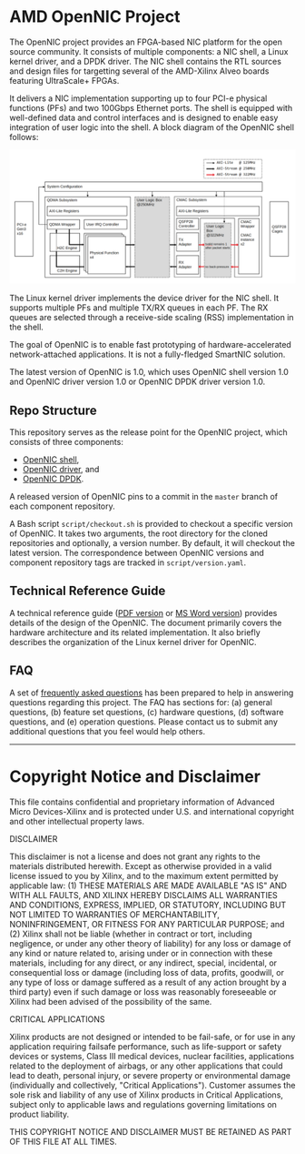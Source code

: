 # AMD OpenNIC Project

The OpenNIC project provides an FPGA-based NIC platform for the open source
community.  It consists of multiple components: a NIC shell, a Linux kernel
driver, and a DPDK driver.  The NIC shell contains the RTL sources and design 
files for targetting several of the AMD-Xilinx Alveo boards featuring UltraScale+ FPGAs.  

It delivers a NIC implementation supporting up to four PCI-e physical functions (PFs) and two 100Gbps Ethernet
ports.  The shell is equipped with well-defined data and control interfaces and
is designed to enable easy integration of user logic into the shell.  A block
diagram of the OpenNIC shell follows:

![](open_nic_shell.png)

The Linux kernel driver implements the device driver for the NIC shell. It
supports multiple PFs and multiple TX/RX queues in each PF.  The RX queues are
selected through a receive-side scaling (RSS) implementation in the shell.

The goal of OpenNIC is to enable fast prototyping of hardware-accelerated
network-attached applications.  It is not a fully-fledged SmartNIC solution.

The latest version of OpenNIC is 1.0, which uses OpenNIC shell version 1.0 and
OpenNIC driver version 1.0 or OpenNIC DPDK driver version 1.0.

## Repo Structure

This repository serves as the release point for the OpenNIC project, which
consists of three components:
   - [OpenNIC shell](https://github.com/Xilinx/open-nic-shell.git),
   - [OpenNIC driver](https://github.com/Xilinx/open-nic-driver.git), and
   - [OpenNIC DPDK](https://github.com/Xilinx/open-nic-dpdk.git).

A released version of OpenNIC pins to a commit in the `master` branch of each component repository.

A Bash script `script/checkout.sh` is provided to checkout a specific version of
OpenNIC.  It takes two arguments, the root directory for the cloned repositories
and optionally, a version number.  By default, it will checkout the latest
version.  The correspondence between OpenNIC versions and component repository
tags are tracked in `script/version.yaml`.

## Technical Reference Guide

A technical reference guide ([PDF version](https://github.com/Xilinx/open-nic/blob/main/OpenNIC_manual.pdf)
or [MS Word version](https://github.com/Xilinx/open-nic/blob/main/OpenNIC_manual.docx)) provides details of
the design of the OpenNIC.  The document primarily covers the hardware architecture and its related
implementation.  It also briefly describes the organization of the Linux kernel driver for OpenNIC.

## FAQ

A set of [frequently asked questions](https://github.com/Xilinx/open-nic/blob/main/FAQ.md)
has been prepared to help in answering questions regarding this project.  The FAQ has sections for:
(a) general questions, (b) feature set questions, (c) hardware questions, (d) software questions, and
(e) operation questions.  Please contact us to submit any additional questions that you feel would help others.

---

# Copyright Notice and Disclaimer

This file contains confidential and proprietary information of Advanced Micro 
Devices-Xilinx and is protected under U.S. and international copyright and other 
intellectual property laws.

DISCLAIMER

This disclaimer is not a license and does not grant any rights to the materials
distributed herewith.  Except as otherwise provided in a valid license issued to
you by Xilinx, and to the maximum extent permitted by applicable law: (1) THESE
MATERIALS ARE MADE AVAILABLE "AS IS" AND WITH ALL FAULTS, AND XILINX HEREBY
DISCLAIMS ALL WARRANTIES AND CONDITIONS, EXPRESS, IMPLIED, OR STATUTORY,
INCLUDING BUT NOT LIMITED TO WARRANTIES OF MERCHANTABILITY, NONINFRINGEMENT, OR
FITNESS FOR ANY PARTICULAR PURPOSE; and (2) Xilinx shall not be liable (whether
in contract or tort, including negligence, or under any other theory of
liability) for any loss or damage of any kind or nature related to, arising
under or in connection with these materials, including for any direct, or any
indirect, special, incidental, or consequential loss or damage (including loss
of data, profits, goodwill, or any type of loss or damage suffered as a result
of any action brought by a third party) even if such damage or loss was
reasonably foreseeable or Xilinx had been advised of the possibility of the
same.

CRITICAL APPLICATIONS

Xilinx products are not designed or intended to be fail-safe, or for use in any
application requiring failsafe performance, such as life-support or safety
devices or systems, Class III medical devices, nuclear facilities, applications
related to the deployment of airbags, or any other applications that could lead
to death, personal injury, or severe property or environmental damage
(individually and collectively, "Critical Applications"). Customer assumes the
sole risk and liability of any use of Xilinx products in Critical Applications,
subject only to applicable laws and regulations governing limitations on product
liability.

THIS COPYRIGHT NOTICE AND DISCLAIMER MUST BE RETAINED AS PART OF THIS FILE AT
ALL TIMES.
